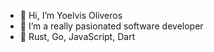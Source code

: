 - 👋 Hi, I’m Yoelvis Oliveros
- 👀 I’m a really pasionated software developer
- 🌱 Rust, Go, JavaScript, Dart

<!---
yoliveros/yoliveros is a ✨ special ✨ repository because its `README.md` (this file) appears on your GitHub profile.
You can click the Preview link to take a look at your changes.
--->
